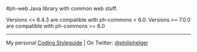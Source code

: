 #ph-web
Java library with common web stuff.

Versions <= 6.4.3 are compatible with ph-commons < 6.0.
Versions >= 7.0.0 are compatible with ph-commons >= 6.0

---

My personal [Coding Styleguide](https://github.com/phax/meta/blob/master/CodeingStyleguide.md) |
On Twitter: <a href="https://twitter.com/philiphelger">@philiphelger</a>
